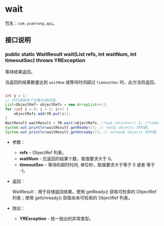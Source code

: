 # wait

包名：`com.yuanrong.api`。

## 接口说明

### public static WaitResult wait(List<ObjectRef> refs, int waitNum, int timeoutSec) throws YRException

等待结果返回。

当返回的结果数量达到 `waitNum` 或等待时间超过 `timeoutSec` 时，此方法将返回。

```java

int y = 1;
// 并行获取多个对象引用的值。
List<ObjectRef> objectRefs = new ArrayList<>();
for (int i = 0; i < 3; i++) {
    objectRefs.add(YR.put(i));
}
WaitResult waitResult = YR.wait(objectRefs, /*num_returns=*/ 1, /*timeoutMs=*/ 1000);
System.out.println(waitResult.getReady()); // ready objects 的列表。
System.out.println(waitResult.getUnready()); // unready objects 的列表。
```

- 参数：

   - **refs** – ObjectRef 列表。
   - **waitNum** - 应返回的结果个数，取值要求大于 0。
   - **timeoutSec** – 等待的超时时间, 单位秒，取值要求大于等于 0 或者 等于 -1。

- 返回：

    WaitResult：用于存储返回结果。使用 getReady() 获取可检索的 ObjectRef 列表；使用 getUnready() 获取尚未可检索的 ObjectRef 列表。

- 抛出：

   - **YRException** - 统一抛出的异常类型。

